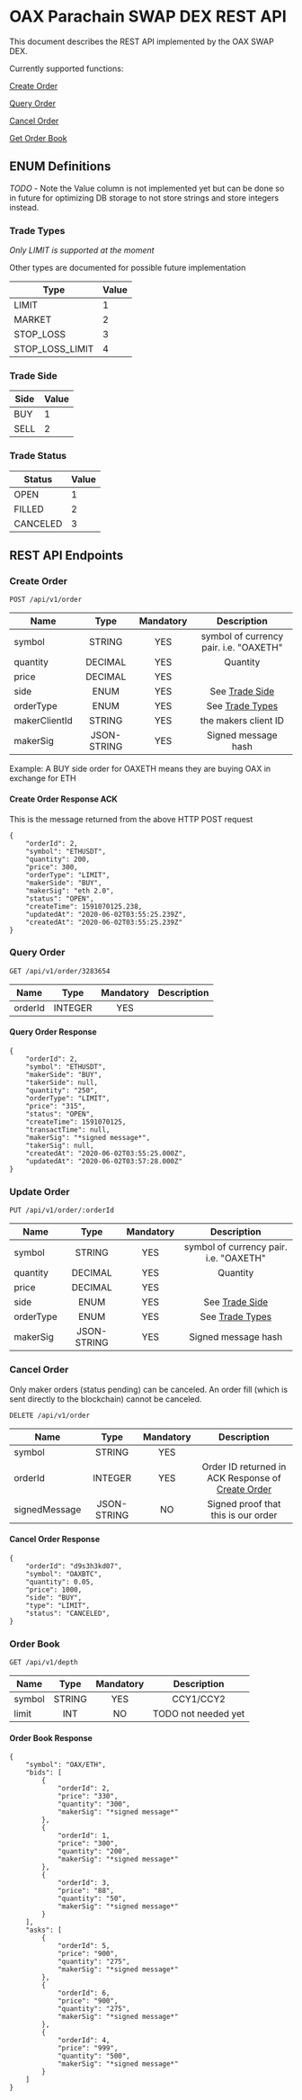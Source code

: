 # OAX Parachain SWAP DEX REST API

This document describes the REST API implemented by the OAX SWAP DEX.

Currently supported functions:

[Create Order](#create-order)

[Query Order](#query-order)

[Cancel Order](#cancel-order)

[Get Order Book](#get-order-book)

## ENUM Definitions

_TODO_ - Note the Value column is not implemented yet but can be done so in future for optimizing DB storage
to not store strings and store integers instead.

### Trade Types <a name="trade-types-enum"></a>

_Only LIMIT is supported at the moment_

Other types are documented for possible future implementation

| Type            | Value |
| --------------- | ----- |
| LIMIT           | 1     |
| MARKET          | 2     |
| STOP_LOSS       | 3     |
| STOP_LOSS_LIMIT | 4     |

### Trade Side <a name="trade-side-enum"></a>

| Side | Value |
| ---- | ----- |
| BUY  | 1     |
| SELL | 2     |

### Trade Status <a name="trade-status-enum"></a>

| Status   | Value |
| -------- | ----- |
| OPEN     | 1     |
| FILLED   | 2     |
| CANCELED | 3     |

## REST API Endpoints

### Create Order <a name="create-order"></a>

`POST /api/v1/order`

| Name          |    Type     | Mandatory |              Description               |
| ------------- | :---------: | :-------: | :------------------------------------: |
| symbol        |   STRING    |    YES    | symbol of currency pair. i.e. "OAXETH" |
| quantity      |   DECIMAL   |    YES    |                Quantity                |
| price         |   DECIMAL   |    YES    |                                        |
| side          |    ENUM     |    YES    |   See [Trade Side](#trade-side-enum)   |
| orderType     |    ENUM     |    YES    |  See [Trade Types](#trade-types-enum)  |
| makerClientId |   STRING    |    YES    |          the makers client ID          |
| makerSig      | JSON-STRING |    YES    |          Signed message hash           |

Example: A BUY side order for OAXETH means they are buying OAX in exchange for ETH

#### Create Order Response ACK

This is the message returned from the above HTTP POST request

```
{
    "orderId": 2,
    "symbol": "ETHUSDT",
    "quantity": 200,
    "price": 300,
    "orderType": "LIMIT",
    "makerSide": "BUY",
    "makerSig": "eth 2.0",
    "status": "OPEN",
    "createTime": 1591070125.238,
    "updatedAt": "2020-06-02T03:55:25.239Z",
    "createdAt": "2020-06-02T03:55:25.239Z"
}
```

### Query Order <a name="query-order"></a>

`GET /api/v1/order/3283654`

| Name    |  Type   | Mandatory | Description |
| ------- | :-----: | :-------: | :---------: |
| orderId | INTEGER |    YES    |             |

#### Query Order Response

```
{
    "orderId": 2,
    "symbol": "ETHUSDT",
    "makerSide": "BUY",
    "takerSide": null,
    "quantity": "250",
    "orderType": "LIMIT",
    "price": "315",
    "status": "OPEN",
    "createTime": 1591070125,
    "transactTime": null,
    "makerSig": "*signed message*",
    "takerSig": null,
    "createdAt": "2020-06-02T03:55:25.000Z",
    "updatedAt": "2020-06-02T03:57:28.000Z"
}
```

### Update Order <a a name="update-order"></a>

`PUT /api/v1/order/:orderId`

| Name      |    Type     | Mandatory |              Description               |
| --------- | :---------: | :-------: | :------------------------------------: |
| symbol    |   STRING    |    YES    | symbol of currency pair. i.e. "OAXETH" |
| quantity  |   DECIMAL   |    YES    |                Quantity                |
| price     |   DECIMAL   |    YES    |                                        |
| side      |    ENUM     |    YES    |   See [Trade Side](#trade-side-enum)   |
| orderType |    ENUM     |    YES    |  See [Trade Types](#trade-types-enum)  |
| makerSig  | JSON-STRING |    YES    |          Signed message hash           |

### Cancel Order <a name="cancel-order"></a>

Only maker orders (status pending) can be canceled. An order fill (which is sent directly
to the blockchain) cannot be canceled.

`DELETE /api/v1/order`

| Name          |    Type     | Mandatory |                            Description                             |
| ------------- | :---------: | :-------: | :----------------------------------------------------------------: |
| symbol        |   STRING    |    YES    |
| orderId       |   INTEGER   |    YES    | Order ID returned in ACK Response of [Create Order](#create-order) |
| signedMessage | JSON-STRING |    NO     |                Signed proof that this is our order                 |

#### Cancel Order Response

```
{
	"orderId": "d9s3h3kd07",
	"symbol": "OAXBTC",
	"quantity": 0.05,
	"price": 1000,
	"side": "BUY",
	"type": "LIMIT",
	"status": "CANCELED",
}
```

### Order Book <a name="get-order-book"></a>

`GET /api/v1/depth`

| Name   |  Type  | Mandatory |     Description     |
| ------ | :----: | :-------: | :-----------------: |
| symbol | STRING |    YES    |      CCY1/CCY2      |
| limit  |  INT   |    NO     | TODO not needed yet |

#### Order Book Response

```
{
    "symbol": "OAX/ETH",
    "bids": [
        {
            "orderId": 2,
            "price": "330",
            "quantity": "300",
            "makerSig": "*signed message*"
        },
        {
            "orderId": 1,
            "price": "300",
            "quantity": "200",
            "makerSig": "*signed message*"
        },
        {
            "orderId": 3,
            "price": "88",
            "quantity": "50",
            "makerSig": "*signed message*"
        }
    ],
    "asks": [
        {
            "orderId": 5,
            "price": "900",
            "quantity": "275",
            "makerSig": "*signed message*"
        },
        {
            "orderId": 6,
            "price": "900",
            "quantity": "275",
            "makerSig": "*signed message*"
        },
        {
            "orderId": 4,
            "price": "999",
            "quantity": "500",
            "makerSig": "*signed message*"
        }
    ]
}
```
